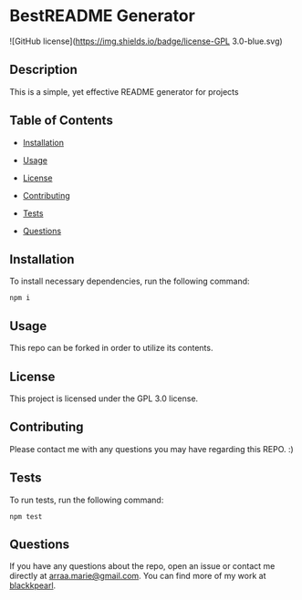 # BestREADME Generator
![GitHub license](https://img.shields.io/badge/license-GPL 3.0-blue.svg)

## Description

This is a simple, yet effective README generator for projects

## Table of Contents 

* [Installation](#installation)
* [Usage](#usage)

* [License](#license)

* [Contributing](#contributing)
* [Tests](#tests)
* [Questions](#questions)
## Installation

To install necessary dependencies, run the following command:

```
npm i
```

## Usage

This repo can be forked in order to utilize its contents.

## License

This project is licensed under the GPL 3.0 license.
  
## Contributing

Please contact me with any questions you may have regarding this REPO. :)

## Tests

To run tests, run the following command:

```
npm test
```

## Questions

If you have any questions about the repo, open an issue or contact me directly at arraa.marie@gmail.com. You can find more of my work at [blackkpearl](https://github.com/blackkpearl/).

